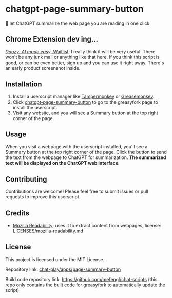 # chatgpt-page-summary-button

🍓 let ChatGPT summarize the web page you are reading in one click

## Chrome Extension dev ing...

[*Doozy: AI made easy*, Waitlist](https://docs.google.com/forms/d/e/1FAIpQLSco0ORt6OejFDi04wat5ZzrOblHHEzu_qAswneexrQ4A60Xsw/viewform?usp=sf_link): I really think it will be very useful. There won't be any junk mail or anything like that here. If you think this script is good, or can be even better, sign up and you can use it right away. There's an early product screenshot inside.

## Installation

1. Install a userscript manager like [Tampermonkey](https://www.tampermonkey.net/) or [Greasemonkey](https://www.greasespot.net/).
2. Click [chatgpt-page-summary-button](https://greasyfork.org/scripts/466322-chatgpt-page-summary-button) to go to the greasyfork page to install the userscript.
3. Visit any website, and you will see a Summary button at the top right corner of the page.

## Usage

When you visit a webpage with the userscript installed, you'll see a Summary button at the top right corner of the page. Click the button to send the text from the webpage to ChatGPT for summarization. **The summarized text will be displayed on the ChatGPT web interface**.

## Contributing

Contributions are welcome! Please feel free to submit issues or pull requests to improve this userscript.

## Credits

- [Mozilla Readability](https://github.com/mozilla/readability): uses it to extract content from webpages, license: [LICENSES/mozilla-readability.md](LICENSES/mozilla-readability.md)

## License

This project is licensed under the MIT License.

Repository link: [chat-play/apps/page-summary-button](https://github.com/mefengl/chat-play)

Build code repository link: https://github.com/mefengl/chat-scripts (this repo only contains the built code for greasyfork to automatically update the script)
